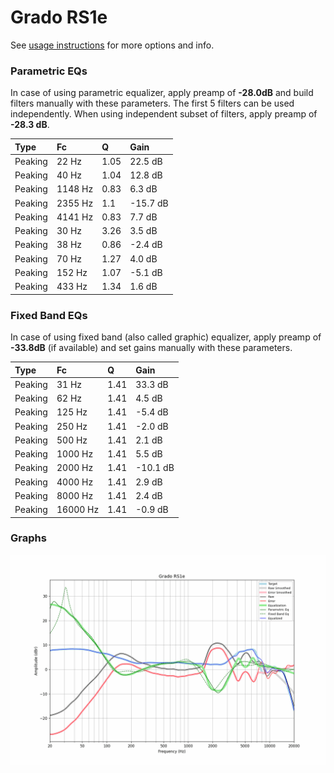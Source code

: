 # Grado RS1e
See [usage instructions](https://github.com/jaakkopasanen/AutoEq#usage) for more options and info.

### Parametric EQs
In case of using parametric equalizer, apply preamp of **-28.0dB** and build filters manually
with these parameters. The first 5 filters can be used independently.
When using independent subset of filters, apply preamp of **-28.3 dB**.

| Type    | Fc      |    Q | Gain     |
|:--------|:--------|:-----|:---------|
| Peaking | 22 Hz   | 1.05 | 22.5 dB  |
| Peaking | 40 Hz   | 1.04 | 12.8 dB  |
| Peaking | 1148 Hz | 0.83 | 6.3 dB   |
| Peaking | 2355 Hz | 1.1  | -15.7 dB |
| Peaking | 4141 Hz | 0.83 | 7.7 dB   |
| Peaking | 30 Hz   | 3.26 | 3.5 dB   |
| Peaking | 38 Hz   | 0.86 | -2.4 dB  |
| Peaking | 70 Hz   | 1.27 | 4.0 dB   |
| Peaking | 152 Hz  | 1.07 | -5.1 dB  |
| Peaking | 433 Hz  | 1.34 | 1.6 dB   |

### Fixed Band EQs
In case of using fixed band (also called graphic) equalizer, apply preamp of **-33.8dB**
(if available) and set gains manually with these parameters.

| Type    | Fc       |    Q | Gain     |
|:--------|:---------|:-----|:---------|
| Peaking | 31 Hz    | 1.41 | 33.3 dB  |
| Peaking | 62 Hz    | 1.41 | 4.5 dB   |
| Peaking | 125 Hz   | 1.41 | -5.4 dB  |
| Peaking | 250 Hz   | 1.41 | -2.0 dB  |
| Peaking | 500 Hz   | 1.41 | 2.1 dB   |
| Peaking | 1000 Hz  | 1.41 | 5.5 dB   |
| Peaking | 2000 Hz  | 1.41 | -10.1 dB |
| Peaking | 4000 Hz  | 1.41 | 2.9 dB   |
| Peaking | 8000 Hz  | 1.41 | 2.4 dB   |
| Peaking | 16000 Hz | 1.41 | -0.9 dB  |

### Graphs
![](./Grado%20RS1e.png)